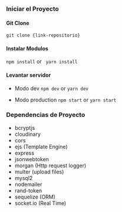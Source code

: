 ### Iniciar el Proyecto

#### Git Clone

`git clone {link-repositorio}`

#### Instalar Modulos

`npm install` or ` yarn install`

#### Levantar servidor

- Modo dev
  `npm dev` or `yarn dev`

- Modo production
  `npm start` or `yarn start`

### Dependencias de Proyecto

- bcryptjs
- cloudinary
- cors
- ejs (Template Engine)
- express
- jsonwebtoken
- morgan (Http request logger)
- multer (upload files)
- mysql2
- nodemailer
- rand-token
- sequelize (ORM)
- socket.io (Real Time)
